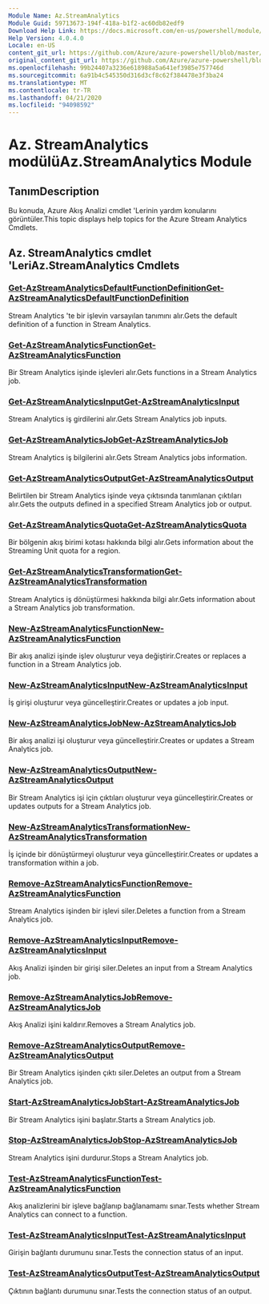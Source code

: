 ```yaml
---
Module Name: Az.StreamAnalytics
Module Guid: 59713673-194f-418a-b1f2-ac60db82edf9
Download Help Link: https://docs.microsoft.com/en-us/powershell/module/az.streamanalytics
Help Version: 4.0.4.0
Locale: en-US
content_git_url: https://github.com/Azure/azure-powershell/blob/master/src/StreamAnalytics/StreamAnalytics/help/Az.StreamAnalytics.md
original_content_git_url: https://github.com/Azure/azure-powershell/blob/master/src/StreamAnalytics/StreamAnalytics/help/Az.StreamAnalytics.md
ms.openlocfilehash: 99b24407a3236e618988a5a641ef3985e757746d
ms.sourcegitcommit: 6a91b4c545350d316d3cf8c62f384478e3f3ba24
ms.translationtype: MT
ms.contentlocale: tr-TR
ms.lasthandoff: 04/21/2020
ms.locfileid: "94098592"
---
```

# <span data-ttu-id="0792d-101">Az. StreamAnalytics modülü</span><span class="sxs-lookup"><span data-stu-id="0792d-101">Az.StreamAnalytics Module</span></span>
## <span data-ttu-id="0792d-102">Tanım</span><span class="sxs-lookup"><span data-stu-id="0792d-102">Description</span></span>
<span data-ttu-id="0792d-103">Bu konuda, Azure Akış Analizi cmdlet 'Lerinin yardım konularını görüntüler.</span><span class="sxs-lookup"><span data-stu-id="0792d-103">This topic displays help topics for the Azure Stream Analytics Cmdlets.</span></span>

## <span data-ttu-id="0792d-104">Az. StreamAnalytics cmdlet 'Leri</span><span class="sxs-lookup"><span data-stu-id="0792d-104">Az.StreamAnalytics Cmdlets</span></span>
### [<span data-ttu-id="0792d-105">Get-AzStreamAnalyticsDefaultFunctionDefinition</span><span class="sxs-lookup"><span data-stu-id="0792d-105">Get-AzStreamAnalyticsDefaultFunctionDefinition</span></span>](Get-AzStreamAnalyticsDefaultFunctionDefinition.md)
<span data-ttu-id="0792d-106">Stream Analytics 'te bir işlevin varsayılan tanımını alır.</span><span class="sxs-lookup"><span data-stu-id="0792d-106">Gets the default definition of a function in Stream Analytics.</span></span>

### [<span data-ttu-id="0792d-107">Get-AzStreamAnalyticsFunction</span><span class="sxs-lookup"><span data-stu-id="0792d-107">Get-AzStreamAnalyticsFunction</span></span>](Get-AzStreamAnalyticsFunction.md)
<span data-ttu-id="0792d-108">Bir Stream Analytics işinde işlevleri alır.</span><span class="sxs-lookup"><span data-stu-id="0792d-108">Gets functions in a Stream Analytics job.</span></span>

### [<span data-ttu-id="0792d-109">Get-AzStreamAnalyticsInput</span><span class="sxs-lookup"><span data-stu-id="0792d-109">Get-AzStreamAnalyticsInput</span></span>](Get-AzStreamAnalyticsInput.md)
<span data-ttu-id="0792d-110">Stream Analytics iş girdilerini alır.</span><span class="sxs-lookup"><span data-stu-id="0792d-110">Gets Stream Analytics job inputs.</span></span>

### [<span data-ttu-id="0792d-111">Get-AzStreamAnalyticsJob</span><span class="sxs-lookup"><span data-stu-id="0792d-111">Get-AzStreamAnalyticsJob</span></span>](Get-AzStreamAnalyticsJob.md)
<span data-ttu-id="0792d-112">Stream Analytics iş bilgilerini alır.</span><span class="sxs-lookup"><span data-stu-id="0792d-112">Gets Stream Analytics jobs information.</span></span>

### [<span data-ttu-id="0792d-113">Get-AzStreamAnalyticsOutput</span><span class="sxs-lookup"><span data-stu-id="0792d-113">Get-AzStreamAnalyticsOutput</span></span>](Get-AzStreamAnalyticsOutput.md)
<span data-ttu-id="0792d-114">Belirtilen bir Stream Analytics işinde veya çıktısında tanımlanan çıktıları alır.</span><span class="sxs-lookup"><span data-stu-id="0792d-114">Gets the outputs defined in a specified Stream Analytics job or output.</span></span>

### [<span data-ttu-id="0792d-115">Get-AzStreamAnalyticsQuota</span><span class="sxs-lookup"><span data-stu-id="0792d-115">Get-AzStreamAnalyticsQuota</span></span>](Get-AzStreamAnalyticsQuota.md)
<span data-ttu-id="0792d-116">Bir bölgenin akış birimi kotası hakkında bilgi alır.</span><span class="sxs-lookup"><span data-stu-id="0792d-116">Gets information about the Streaming Unit quota for a region.</span></span>

### [<span data-ttu-id="0792d-117">Get-AzStreamAnalyticsTransformation</span><span class="sxs-lookup"><span data-stu-id="0792d-117">Get-AzStreamAnalyticsTransformation</span></span>](Get-AzStreamAnalyticsTransformation.md)
<span data-ttu-id="0792d-118">Stream Analytics iş dönüştürmesi hakkında bilgi alır.</span><span class="sxs-lookup"><span data-stu-id="0792d-118">Gets information about a Stream Analytics job transformation.</span></span>

### [<span data-ttu-id="0792d-119">New-AzStreamAnalyticsFunction</span><span class="sxs-lookup"><span data-stu-id="0792d-119">New-AzStreamAnalyticsFunction</span></span>](New-AzStreamAnalyticsFunction.md)
<span data-ttu-id="0792d-120">Bir akış analizi işinde işlev oluşturur veya değiştirir.</span><span class="sxs-lookup"><span data-stu-id="0792d-120">Creates or replaces a function in a Stream Analytics job.</span></span>

### [<span data-ttu-id="0792d-121">New-AzStreamAnalyticsInput</span><span class="sxs-lookup"><span data-stu-id="0792d-121">New-AzStreamAnalyticsInput</span></span>](New-AzStreamAnalyticsInput.md)
<span data-ttu-id="0792d-122">İş girişi oluşturur veya güncelleştirir.</span><span class="sxs-lookup"><span data-stu-id="0792d-122">Creates or updates a job input.</span></span>

### [<span data-ttu-id="0792d-123">New-AzStreamAnalyticsJob</span><span class="sxs-lookup"><span data-stu-id="0792d-123">New-AzStreamAnalyticsJob</span></span>](New-AzStreamAnalyticsJob.md)
<span data-ttu-id="0792d-124">Bir akış analizi işi oluşturur veya güncelleştirir.</span><span class="sxs-lookup"><span data-stu-id="0792d-124">Creates or updates a Stream Analytics job.</span></span>

### [<span data-ttu-id="0792d-125">New-AzStreamAnalyticsOutput</span><span class="sxs-lookup"><span data-stu-id="0792d-125">New-AzStreamAnalyticsOutput</span></span>](New-AzStreamAnalyticsOutput.md)
<span data-ttu-id="0792d-126">Bir Stream Analytics işi için çıktıları oluşturur veya güncelleştirir.</span><span class="sxs-lookup"><span data-stu-id="0792d-126">Creates or updates outputs for a Stream Analytics job.</span></span>

### [<span data-ttu-id="0792d-127">New-AzStreamAnalyticsTransformation</span><span class="sxs-lookup"><span data-stu-id="0792d-127">New-AzStreamAnalyticsTransformation</span></span>](New-AzStreamAnalyticsTransformation.md)
<span data-ttu-id="0792d-128">İş içinde bir dönüştürmeyi oluşturur veya güncelleştirir.</span><span class="sxs-lookup"><span data-stu-id="0792d-128">Creates or updates a transformation within a job.</span></span>

### [<span data-ttu-id="0792d-129">Remove-AzStreamAnalyticsFunction</span><span class="sxs-lookup"><span data-stu-id="0792d-129">Remove-AzStreamAnalyticsFunction</span></span>](Remove-AzStreamAnalyticsFunction.md)
<span data-ttu-id="0792d-130">Stream Analytics işinden bir işlevi siler.</span><span class="sxs-lookup"><span data-stu-id="0792d-130">Deletes a function from a Stream Analytics job.</span></span>

### [<span data-ttu-id="0792d-131">Remove-AzStreamAnalyticsInput</span><span class="sxs-lookup"><span data-stu-id="0792d-131">Remove-AzStreamAnalyticsInput</span></span>](Remove-AzStreamAnalyticsInput.md)
<span data-ttu-id="0792d-132">Akış Analizi işinden bir girişi siler.</span><span class="sxs-lookup"><span data-stu-id="0792d-132">Deletes an input from a Stream Analytics job.</span></span>

### [<span data-ttu-id="0792d-133">Remove-AzStreamAnalyticsJob</span><span class="sxs-lookup"><span data-stu-id="0792d-133">Remove-AzStreamAnalyticsJob</span></span>](Remove-AzStreamAnalyticsJob.md)
<span data-ttu-id="0792d-134">Akış Analizi işini kaldırır.</span><span class="sxs-lookup"><span data-stu-id="0792d-134">Removes a Stream Analytics job.</span></span>

### [<span data-ttu-id="0792d-135">Remove-AzStreamAnalyticsOutput</span><span class="sxs-lookup"><span data-stu-id="0792d-135">Remove-AzStreamAnalyticsOutput</span></span>](Remove-AzStreamAnalyticsOutput.md)
<span data-ttu-id="0792d-136">Bir Stream Analytics işinden çıktı siler.</span><span class="sxs-lookup"><span data-stu-id="0792d-136">Deletes an output from a Stream Analytics job.</span></span>

### [<span data-ttu-id="0792d-137">Start-AzStreamAnalyticsJob</span><span class="sxs-lookup"><span data-stu-id="0792d-137">Start-AzStreamAnalyticsJob</span></span>](Start-AzStreamAnalyticsJob.md)
<span data-ttu-id="0792d-138">Bir Stream Analytics işini başlatır.</span><span class="sxs-lookup"><span data-stu-id="0792d-138">Starts a Stream Analytics job.</span></span>

### [<span data-ttu-id="0792d-139">Stop-AzStreamAnalyticsJob</span><span class="sxs-lookup"><span data-stu-id="0792d-139">Stop-AzStreamAnalyticsJob</span></span>](Stop-AzStreamAnalyticsJob.md)
<span data-ttu-id="0792d-140">Stream Analytics işini durdurur.</span><span class="sxs-lookup"><span data-stu-id="0792d-140">Stops a Stream Analytics job.</span></span>

### [<span data-ttu-id="0792d-141">Test-AzStreamAnalyticsFunction</span><span class="sxs-lookup"><span data-stu-id="0792d-141">Test-AzStreamAnalyticsFunction</span></span>](Test-AzStreamAnalyticsFunction.md)
<span data-ttu-id="0792d-142">Akış analizlerini bir işleve bağlanıp bağlanamamı sınar.</span><span class="sxs-lookup"><span data-stu-id="0792d-142">Tests whether Stream Analytics can connect to a function.</span></span>

### [<span data-ttu-id="0792d-143">Test-AzStreamAnalyticsInput</span><span class="sxs-lookup"><span data-stu-id="0792d-143">Test-AzStreamAnalyticsInput</span></span>](Test-AzStreamAnalyticsInput.md)
<span data-ttu-id="0792d-144">Girişin bağlantı durumunu sınar.</span><span class="sxs-lookup"><span data-stu-id="0792d-144">Tests the connection status of an input.</span></span>

### [<span data-ttu-id="0792d-145">Test-AzStreamAnalyticsOutput</span><span class="sxs-lookup"><span data-stu-id="0792d-145">Test-AzStreamAnalyticsOutput</span></span>](Test-AzStreamAnalyticsOutput.md)
<span data-ttu-id="0792d-146">Çıktının bağlantı durumunu sınar.</span><span class="sxs-lookup"><span data-stu-id="0792d-146">Tests the connection status of an output.</span></span>

